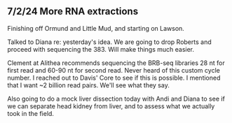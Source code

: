 ## 7/2/24 More RNA extractions

Finishing off Ormund and Little Mud, and starting on Lawson.

Talked to Diana re: yesterday's idea. We are going to drop Roberts and proceed with sequencing the 383. Will make things much easier. 

Clement at Alithea recommends sequencing the BRB-seq libraries 28 nt for first read and 60-90 nt for second read. Never heard of this custom cycle number. I reached out to Davis' Core to see if this 
is possible. I mentioned that I want ~2 billion read pairs. We'll see what they say.

Also going to do a mock liver dissection today with Andi and Diana to see if we can separate head kidney from liver, and to assess what we actually took in the field. 
